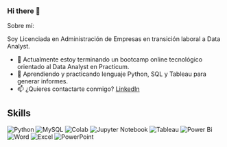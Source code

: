 ### Hi there 👋


Sobre mí:

Soy Licenciada en Administración de Empresas en transición laboral a Data Analyst.
- 🔭 Actualmente estoy terminando un bootcamp online tecnológico orientado al Data Analyst en Practicum. 
- 🌱 Aprendiendo y practicando lenguaje Python, SQL y Tableau para generar informes.
- 📫 ¿Quieres contactarte conmigo? [LinkedIn](https://www.linkedin.com/in/carmenpujato/)

## Skills

![Python](https://img.shields.io/badge/python-3670A0?style=for-the-badge&logo=python&logoColor=ffdd54)
![MySQL](https://img.shields.io/badge/MySQL-005C84?style=for-the-badge&logo=mysql&logoColor=white)
![Colab](https://img.shields.io/badge/Colab-F9AB00?style=for-the-badge&logo=googlecolab&color=525252)
![Jupyter Notebook](https://img.shields.io/badge/jupyter-%23FA0F00.svg?style=for-the-badge&logo=jupyter&logoColor=white)
![Tableau](https://img.shields.io/badge/Tableau-E97627?style=for-the-badge&logo=Tableau&logoColor=white)
![Power Bi](https://img.shields.io/badge/power_bi-F2C811?style=for-the-badge&logo=powerbi&logoColor=black)
![Word](https://img.shields.io/badge/Microsoft_Word-2B579A?style=for-the-badge&logo=microsoft-word&logoColor=white)
![Excel](https://img.shields.io/badge/Microsoft_Excel-217346?style=for-the-badge&logo=microsoft-excel&logoColor=white)
![PowerPoint](https://img.shields.io/badge/Microsoft_PowerPoint-B7472A?style=for-the-badge&logo=microsoft-powerpoint&logoColor=white)
